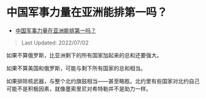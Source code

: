 # 中国军事力量在亚洲能排第一吗？

- [中国军事力量在亚洲能排第一吗？](https://www.zhihu.com/question/20008435/answer/2554808966)

>Last Updated: 2022/07/02

如果不算俄罗斯，比亚洲剩下的所有国家加起来的总和还要强大。

如果不算美国和俄罗斯，可能与剩下所有国家的总和相当。

如果排除核武器，与整个北约旗鼓相当——甚至略胜。北约里有些国家对北约自己可能不是积极因素，就像墨索里尼对希特勒并不是助力一样。